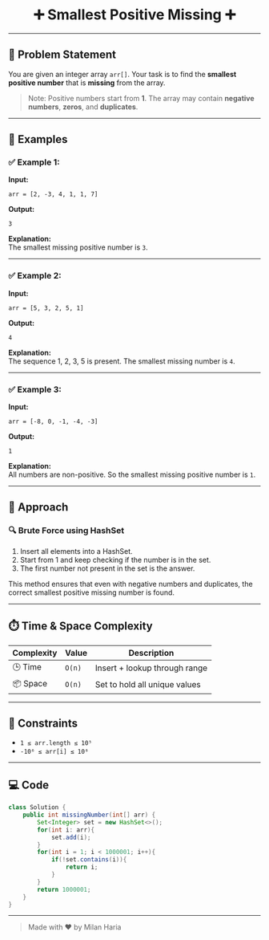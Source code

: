 <h1 align="center">➕ Smallest Positive Missing ➕</h1>

---

## 🧩 Problem Statement

You are given an integer array `arr[]`. Your task is to find the **smallest positive number** that is **missing** from the array.

> Note: Positive numbers start from **1**. The array may contain **negative numbers**, **zeros**, and **duplicates**.

---

## 🧪 Examples

### ✅ Example 1:
**Input:**  
```
arr = [2, -3, 4, 1, 1, 7]
```

**Output:**  
```
3
```

**Explanation:**  
The smallest missing positive number is `3`.

---

### ✅ Example 2:
**Input:**  
```
arr = [5, 3, 2, 5, 1]
```

**Output:**  
```
4
```

**Explanation:**  
The sequence 1, 2, 3, 5 is present. The smallest missing number is `4`.

---

### ✅ Example 3:
**Input:**  
```
arr = [-8, 0, -1, -4, -3]
```

**Output:**  
```
1
```

**Explanation:**  
All numbers are non-positive. So the smallest missing positive number is `1`.

---

## 🧠 Approach

### 🔍 Brute Force using HashSet

1. Insert all elements into a HashSet.
2. Start from 1 and keep checking if the number is in the set.
3. The first number not present in the set is the answer.

This method ensures that even with negative numbers and duplicates, the correct smallest positive missing number is found.

---

## ⏱️ Time & Space Complexity

| Complexity       | Value     | Description                            |
|------------------|-----------|----------------------------------------|
| 🕒 Time           | `O(n)`    | Insert + lookup through range          |
| 📦 Space          | `O(n)`    | Set to hold all unique values          |

---

## 🎯 Constraints

- `1 ≤ arr.length ≤ 10⁵`
- `-10⁶ ≤ arr[i] ≤ 10⁶`

---

## 💻 Code

```java
class Solution {
    public int missingNumber(int[] arr) {
        Set<Integer> set = new HashSet<>();
        for(int i: arr){
            set.add(i);
        }
        for(int i = 1; i < 1000001; i++){
            if(!set.contains(i)){
                return i;
            }
        }
        return 1000001; 
    }
}
```

---


> Made with ❤️ by Milan Haria
